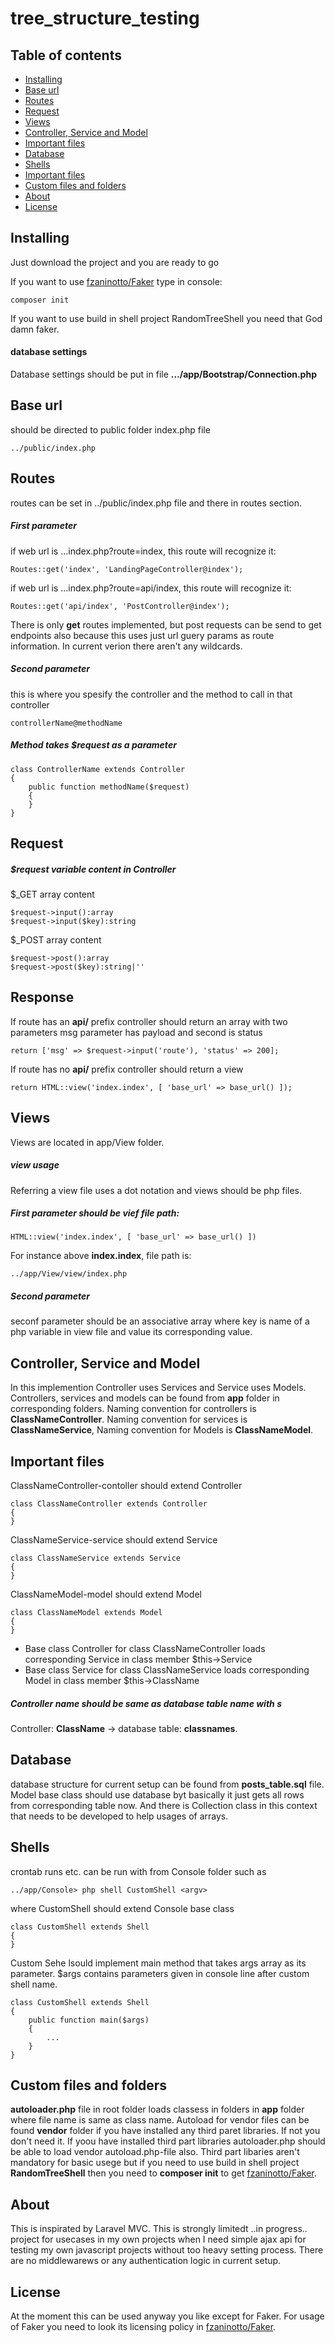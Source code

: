 # tree_structure_testing

## Table of contents
- [Installing](https://github.com/lazydistribution/tree_structure_testing/blob/main/README.md#installing)
- [Base url](https://github.com/lazydistribution/tree_structure_testing/blob/main/README.md#base-url)
- [Routes](https://github.com/lazydistribution/tree_structure_testing/blob/main/README.md#routes)
- [Request](https://github.com/lazydistribution/tree_structure_testing/blob/main/README.md#request)
- [Views](https://github.com/lazydistribution/tree_structure_testing/blob/main/README.md#views)
- [Controller, Service and Model](https://github.com/lazydistribution/tree_structure_testing/blob/main/README.md#controller-service-and-model)
- [Important files](https://github.com/lazydistribution/tree_structure_testing/blob/main/README.md#important-files)
- [Database](https://github.com/lazydistribution/tree_structure_testing/blob/main/README.md#database)
- [Shells](https://github.com/lazydistribution/tree_structure_testing/blob/main/README.md#shells)
- [Important files](https://github.com/lazydistribution/tree_structure_testing/blob/main/README.md#important-files)
- [Custom files and folders](https://github.com/lazydistribution/tree_structure_testing/blob/main/README.md#custom_files_and_folders)
- [About](https://github.com/lazydistribution/tree_structure_testing/blob/main/README.md#about)
- [License](https://github.com/lazydistribution/tree_structure_testing/blob/main/README.md#license)

## Installing
Just download the project and you are ready to go 

If you want to use [fzaninotto/Faker](https://github.com/fzaninotto/Faker) type in console:
```
composer init
```
If you want to use build in shell project RandomTreeShell you need that God damn faker.

#### database settings
Database settings should be put in file **.../app/Bootstrap/Connection.php**

## Base url
should be directed to public folder index.php file
```
../public/index.php
``` 

## Routes
routes can be set in ../public/index.php file and there in routes section.


##### First parameter
if web url is ...index.php?route=index, this route will recognize it:
```
Routes::get('index', 'LandingPageController@index');
```
if web url is ...index.php?route=api/index, this route will recognize it:
```
Routes::get('api/index', 'PostController@index');
```

There is only **get** routes implemented, but post requests can be send to get endpoints also because this uses just url guery params as route information. In current verion there aren't any wildcards.

##### Second parameter 
this is where you spesify the controller and the method to call in that controller
```
controllerName@methodName
```

##### Method takes $request as a parameter
```
class ControllerName extends Controller
{
    public function methodName($request)
    {
    }
}
```
## Request 
##### $request variable content in Controller
$_GET array content
```
$request->input():array
$request->input($key):string
```
$_POST array content
```
$request->post():array
$request->post($key):string|''
```
## Response
If route has an **api/** prefix controller should return an array with two parameters msg parameter has payload and second is status
```
return ['msg' => $request->input('route'), 'status' => 200];
```
If route has no **api/** prefix controller should return a view
```
return HTML::view('index.index', [ 'base_url' => base_url() ]);
```
## Views
Views are located in app/View folder. 
##### view usage
Referring a view file uses a dot notation and views should be php files. 

##### First parameter should be vief file path:
```
HTML::view('index.index', [ 'base_url' => base_url() ])
```
For instance above **index.index**, file path is:
```
../app/View/view/index.php
```
##### Second parameter
seconf parameter should be an associative array where key is name of a php variable in view file and value its corresponding value.

## Controller, Service and Model
In this implemention Controller uses Services and Service uses Models. Controllers, services and models can be found from **app** folder in corresponding folders.
Naming convention for controllers is **ClassNameController**. Naming convention for services is **ClassNameService**, Naming convention for Models is **ClassNameModel**.

## Important files
ClassNameController-contoller should extend Controller
```
class ClassNameController extends Controller 
{
}
```

ClassNameService-service should extend Service
```
class ClassNameService extends Service 
{
}
```

ClassNameModel-model should extend Model
```
class ClassNameModel extends Model 
{
}
```

- Base class Controller for class ClassNameController loads corresponding Service in class member $this->Service
- Base class Service for class ClassNameService loads corresponding Model in class member $this->ClassName

##### Controller name should be same as database table name with *s* 
Controller: **ClassName** -> database table: **classnames**. 

## Database
database structure for current setup can be found from **posts_table.sql** file. Model base class should use database byt basically it just gets all rows from corresponding table now. And there is Collection class in this context that needs to be developed to help usages of arrays.

## Shells
crontab runs etc. can be run with from Console folder such as
```
../app/Console> php shell CustomShell <argv>
```
where CustomShell should extend Console base class
```
class CustomShell extends Shell
{
}
```
Custom Sehe lsould implement main method that takes args array as its parameter. $args contains parameters given in console line after custom shell name.
```
class CustomShell extends Shell
{
    public function main($args)
    {
        ...
    }
}
```
## Custom files and folders
**autoloader.php** file in root folder loads classess in folders in **app** folder where file name is same as class name. Autoload for vendor files can be found **vendor** folder if you have installed any third paret libraries. If not you don't need it. If yoou have installed third part libraries autoloader.php should be able to load vendor autoload.php-file also. Third part libaries aren't mandatory for basic usege but if you need to use build in shell project **RandomTreeShell** then you need to **composer init** to get [fzaninotto/Faker](https://github.com/fzaninotto/Faker).

## About
This is inspirated by Laravel MVC. This is strongly limitedt ..in progress.. project for usecases in my own projects when I need simple ajax api for testing my own javascript projects without too heavy setting process. There are no middlewarews or any authentication logic in current setup.

## License
At the moment this can be used anyway you like except for Faker. For usage of Faker you need to look its licensing policy in [fzaninotto/Faker](https://github.com/fzaninotto/Faker).
